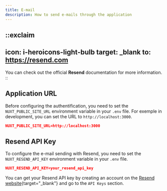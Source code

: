 ```yaml
---
title: E-mail
description: How to send e-mails through the application
---
```


::exclaim
---
icon: i-heroicons-light-bulb
target: _blank
to: https://resend.com
---
You can check out the official **Resend** documentation for more information.
::

## Application URL

Before configuring the authentification, you need to set the `NUXT_PUBLIC_SITE_URL` environment variable in your `.env` file.
For exemple in development, you can set the URL to `http://localhost:3000`.

```json [.env]
NUXT_PUBLIC_SITE_URL=http://localhost:3000
```

## Resend API Key

To configure the e-mail sending with Resend, you need to set the `NUXT_RESEND_API_KEY` environment variable in your `.env` file.

```json [.env]
NUXT_RESEND_API_KEY=your_resend_api_key
```

You can get your Resend API key by creating an account on the [Resend website](https://resend.com){target="_blank"} and go to the `API Keys` section.